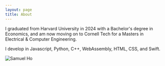 ```yaml
---
layout: page
title: About
---
```


I graduated from Harvard University in 2024 with a Bachelor's degree in Economics, and am now moving on to Cornell Tech for a Masters in Electrical & Computer Engineering.

I develop in Javascript, Python, C++, WebAssembly, HTML, CSS, and Swift.


![Samuel Ho](/assets/grad_photo.jpg "Me on Weeks Bridge right before graduating!")
